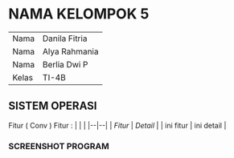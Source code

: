 # NAMA KELOMPOK 5

|  |  |
|--|--|
| Nama  | Danila Fitria | NIM | 21104410074 |
| Nama  | Alya Rahmania | NIM | 21104410082 |
| Nama  | Berlia Dwi P | NIM | 21104410084 |
| Kelas | TI-4B |
 

## SISTEM OPERASI
Fitur ( Conv )
Fitur : 
|  |  |
|--|--|
| *Fitur* | *Detail* |
| ini fitur | ini detail |

### SCREENSHOT PROGRAM

